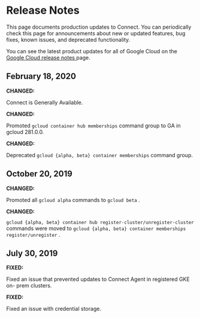 #  Release Notes

This page documents production updates to Connect. You can periodically check
this page for announcements about new or updated features, bug fixes, known
issues, and deprecated functionality.

You can see the latest product updates for all of Google Cloud on the [ Google
Cloud release notes ](/release-notes) page.

##  February 18, 2020

**CHANGED:**

Connect is Generally Available.

**CHANGED:**

Promoted ` gcloud container hub memberships ` command group to GA in gcloud
281.0.0.

**CHANGED:**

Deprecated ` gcloud {alpha, beta} container memberships ` command group.

##  October 20, 2019

**CHANGED:**

Promoted all ` gcloud alpha ` commands to ` gcloud beta ` .

**CHANGED:**

` gcloud {alpha, beta} container hub register-cluster/unregister-cluster `
commands were moved to ` gcloud {alpha, beta} container memberships
register/unregister ` .

##  July 30, 2019

**FIXED:**

Fixed an issue that prevented updates to Connect Agent in registered GKE on-
prem clusters.

**FIXED:**

Fixed an issue with credential storage.

